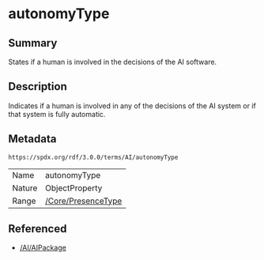 <!-- Automatically generated by spec-parser v2.1.0 on 2024-06-17T15:44:58.460830+00:00 -->
<!-- SPDX-License-Identifier: Community-Spec-1.0 -->

# autonomyType

## Summary

States if a human is involved in the decisions of the AI software.


## Description

Indicates if a human is involved in any of the decisions of the AI system
or if that system is fully automatic.


## Metadata

`https://spdx.org/rdf/3.0.0/terms/AI/autonomyType`


| | |
|---|---|
| Name | autonomyType |
| Nature | ObjectProperty |
| Range | [/Core/PresenceType](../../Core/Vocabularies/PresenceType.md) |




## Referenced

- [/AI/AIPackage](../../AI/Classes/AIPackage.md)

